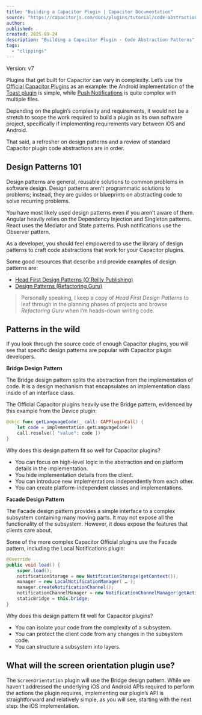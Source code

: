 ```yaml
---
title: "Building a Capacitor Plugin | Capacitor Documentation"
source: "https://capacitorjs.com/docs/plugins/tutorial/code-abstraction-patterns"
author:
published:
created: 2025-09-24
description: "Building a Capacitor Plugin - Code Abstraction Patterns"
tags:
  - "clippings"
---
```

Version: v7

Plugins that get built for Capacitor can vary in complexity. Let’s use the [Official Capacitor Plugins](https://capacitorjs.com/docs/plugins) as an example: the Android implementation of the [Toast plugin](https://github.com/ionic-team/capacitor-plugins/blob/main/toast/android/src/main/java/com/capacitorjs/plugins/toast/Toast.java) is simple, while [Push Notifications](https://github.com/ionic-team/capacitor-plugins/tree/main/push-notifications/android/src/main/java/com/capacitorjs/plugins/pushnotifications) is quite complex with multiple files.

Depending on the plugin’s complexity and requirements, it would not be a stretch to scope the work required to build a plugin as its own software project, specifically if implementing requirements vary between iOS and Android.

That said, a refresher on design patterns and a review of standard Capacitor plugin code abstractions are in order.

## Design Patterns 101

Design patterns are general, reusable solutions to common problems in software design. Design patterns aren’t programmatic solutions to problems; instead, they are guides or blueprints on abstracting code to solve recurring problems.

You have most likely used design patterns even if you aren’t aware of them. Angular heavily relies on the Dependency Injection and Singleton patterns. React uses the Mediator and State patterns. Push notifications use the Observer pattern.

As a developer, you should feel empowered to use the library of design patterns to craft code abstractions that work for your Capacitor plugins.

Some good resources that describe and provide examples of design patterns are:

- [Head First Design Patterns (O'Reilly Publishing)](https://www.oreilly.com/library/view/head-first-design/0596007124/)
- [Design Patterns (Refactoring Guru)](https://refactoring.guru/design-patterns)

> Personally speaking, I keep a copy of *Head First Design Patterns* to leaf through in the planning phases of projects and browse *Refactoring Guru* when I’m heads-down writing code.

## Patterns in the wild

If you look through the source code of enough Capacitor plugins, you will see that specific design patterns are popular with Capacitor plugin developers.

**Bridge Design Pattern**

The Bridge design pattern splits the abstraction from the implementation of code. It is a design mechanism that encapsulates an implementation class inside of an interface class.

The Official Capacitor plugins heavily use the Bridge pattern, evidenced by this example from the Device plugin:

```swift
@objc func getLanguageCode(_ call: CAPPluginCall) {
    let code = implementation.getLanguageCode()
    call.resolve([ "value": code ])
}
```

Why does this design pattern fit so well for Capacitor plugins?

- You can focus on high-level logic in the abstraction and on platform details in the implementation.
- You hide implementation details from the client.
- You can introduce new implementations independently from each other.
- You can create platform-independent classes and implementations.

**Facade Design Pattern**

The Facade design pattern provides a simple interface to a complex subsystem containing many moving parts. It may not expose all the functionality of the subsystem. However, it does expose the features that clients care about.

Some of the more complex Capacitor Official plugins use the Facade pattern, including the Local Notifications plugin:

```java
@Override
public void load() {
    super.load();
    notificationStorage = new NotificationStorage(getContext());
    manager = new LocalNotificationManager( … );
    manager.createNotificationChannel();
    notificationChannelManager = new NotificationChannelManager(getActivity());
    staticBridge = this.bridge;
}
```

Why does this design pattern fit well for Capacitor plugins?

- You can isolate your code from the complexity of a subsystem.
- You can protect the client code from any changes in the subsystem code.
- You can structure a subsystem into layers.

## What will the screen orientation plugin use?

The `ScreenOrientation` plugin will use the Bridge design pattern. While we haven’t addressed the underlying iOS and Android APIs required to perform the actions the plugin requires, implementing our plugin’s API is straightforward and relatively simple, as you will see, starting with the next step: the iOS implementation.